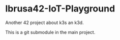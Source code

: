 # lbrusa42-IoT-Playground
Another 42 project about k3s an k3d.

This is a git submodule in the main project.
